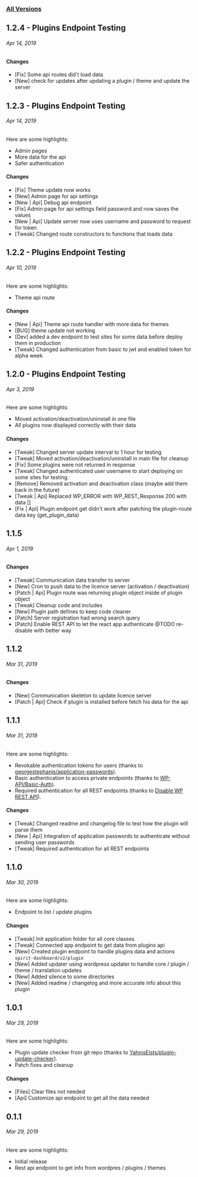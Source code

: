 ### [All Versions](https://github.com/vpsnak/spirit-dashboard-plugin/releases)

## 1.2.4 - Plugins Endpoint Testing
###### *Apr 14, 2019*

#### Changes
- [Fix] Some api routes did't load data
- [New] check for updates after updating a plugin / theme and update the server

## 1.2.3 - Plugins Endpoint Testing
###### *Apr 14, 2019*

Here are some highlights:
- Admin pages
- More data for the api
- Safer authentication

#### Changes
- [Fix] Theme update now works
- [New] Admin page for api settings
- [New | Api] Debug api endpoint
- [Fix] Admin page for api settings field password and now saves the values
- [New | Api] Update server now uses username and password to request for token
- [Tweak] Changed route constructors to functions that loads data

## 1.2.2 - Plugins Endpoint Testing
###### *Apr 10, 2019*

Here are some highlights:
- Theme api route

#### Changes
- [New | Api] Theme api route handler with more data for themes
- [BUG] theme update not working
- [Dev] added a dev endpoint to test sites for some data before deploy them in production
- [Tweak] Changed authentication from basic to jwt and enabled token for alpha week

## 1.2.0 - Plugins Endpoint Testing
###### *Apr 3, 2019*

Here are some highlights:
- Moved activation/deactivation/uninstall in one file
- All plugins now displayed correctly with their data


#### Changes
- [Tweak] Changed server update interval to 1 hour for testing
- [Tweak] Moved activation/deactivation/uninstall in main file for cleanup
- [Fix] Some plugins were not returned in response
- [Tweak] Changed authenticated user username to start deploying on some sites for testing.
- [Remove] Removed activation and deactivation class (maybe add them back in the future)
- [Tweak | Api] Replaced WP_ERROR with WP_REST_Response 200 with data []
- [Fix | Api] Plugin endpoint get didn't work after patching the plugin-route data key (get_plugin_data)

## 1.1.5
###### *Apr 1, 2019*

#### Changes
- [Tweak] Communication data transfer to server
- [New] Cron to push data to the licence server (activation / deactivation)
- [Patch | Api] Plugin route was returning plugin object inside of plugin object
- [Tweak] Cleanup code and includes
- [New] Plugin path defines to keep code cleaner
- [Patch] Server registration had wrong search query
- [Patch] Enable REST API to let the react app authenticate @TODO re-disable with better way

## 1.1.2
###### *Mar 31, 2019*

#### Changes
- [New] Communication skeleton to update licence server
- [Patch | Api] Check if plugin is installed before fetch his data for the api

## 1.1.1
###### *Mar 31, 2019*

Here are some highlights:
- Revokable authentication tokens for users (thanks to [georgestephanis/application-passwords](https://github.com/georgestephanis/application-passwords)).
- Basic authentication to access private endpoints (thanks to [WP-API/Basic-Auth](https://github.com/WP-API/Basic-Auth)).
- Required authentication for all REST endpoints (thanks to [Disable WP REST API](https://wordpress.org/plugins/disable-wp-rest-api/)).

#### Changes
- [Tweak] Changed readme and changelog file to test how the plugin will parse them
- [New | Api] Integration of application passwords to authenticate without sending user passwords
- [Tweak] Required authentication for all REST endpoints

## 1.1.0
###### *Mar 30, 2019*

Here are some highlights:
- Endpoint to list / update plugins

#### Changes
- [Tweak] Init application folder for all core classes
- [Tweak] Connected app endpoint to get data from plugins api
- [New] Created plugin endpoint to handle plugins data and actions `spirit-dashboard/v2/plugin`
- [New] Added updater using wordpress updater to handle core / plugin / theme / translation updates
- [New] Added silence to some directories
- [New] Added readme / changelog and more accurate info about this plugin

## 1.0.1
###### *Mar 29, 2019*

Here are some highlights:
- Plugin update checker from git repo (thanks to [YahnisElsts/plugin-update-checker](https://github.com/YahnisElsts/plugin-update-checker)).
- Patch fixes and cleanup

#### Changes

- [Files] Clear files not needed
- [Api] Customize api endpoint to get all the data needed

## 0.1.1
###### *Mar 29, 2019*

Here are some highlights:
- Initial release
- Rest api endpoint to get info from wordpres / plugins / themes